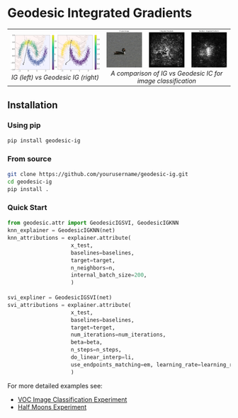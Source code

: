 # Geodesic Integrated Gradients
<p align="center">
  <table>
    <tr>
      <td align="center">
        <img src="images/half_moons_y.png" width="400"/>
        <br>
        <em>IG (left) vs Geodesic IG (right)</em>
      </td>
      <td align="center">
        <img src="images/voc_compare.png" width="540"/>
        <br>
        <em>A comparison of IG vs Geodesic IC for image classification</em>
      </td>
    </tr>
  </table>
</p>

## Installation

### Using pip
```bash
pip install geodesic-ig
```
### From source
```bash
git clone https://github.com/yourusername/geodesic-ig.git
cd geodesic-ig
pip install .
```
### Quick Start

```python
from geodesic.attr import GeodesicIGSVI, GeodesicIGKNN
knn_explainer = GeodesicIGKNN(net)
knn_attributions = explainer.attribute(
                    x_test,
                    baselines=baselines,
                    target=target,
                    n_neighbors=n,
                    internal_batch_size=200,
                    )

svi_expliner = GeodesicIGSVI(net)
svi_attributions = explainer.attribute(
                    x_test,
                    baselines=baselines,
                    target=terget,
                    num_iterations=num_iterations,
                    beta=beta,
                    n_steps=n_steps,
                    do_linear_interp=li,
                    use_endpoints_matching=em, learning_rate=learning_rat,
                    )
```

For more detailed examples see:
- [VOC Image Classification Experiment](./experiments/voc/)
- [Half Moons Experiment](./experiments/moons/)
